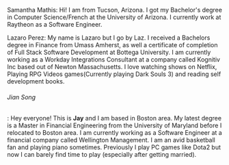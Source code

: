 Samantha Mathis: Hi! I am from Tucson, Arizona. I got my Bachelor's degree in Computer Science/French at the University of Arizona. I currently work at Raytheon as a Software Engineer. 


Lazaro Perez: My name is Lazaro but I go by Laz. I received a Bachelors degree in Finance from Umass Amherst, as well a certificate of completion of Full Stack Software Development at Bottega University. I am currently working as a Workday Integrations Consultant at a company called Kognitiv Inc based out of Newton Massachusetts. I love watching shows on Netflix, Playing RPG Videos games(Currently playing Dark Souls 3) and reading self development books. 

<h6>Jian Song</h6>: Hey everyone! This is <strong>Jay</strong> and I am based in Boston area. My latest degree is a Master in Financial Engineering from the University of Maryland before I relocated to Boston area. I am currently working as a Software Engineer at a financial company called Wellington Management. I am an avid basketball fan and playing piano sometimes. Previously I play PC games like Dota2 but now I can barely find time to play (especially after getting married). 